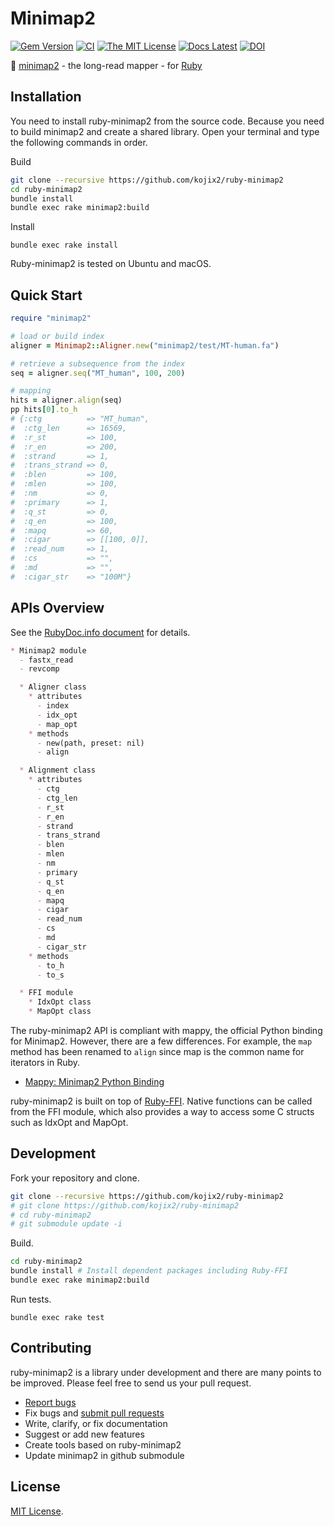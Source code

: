 # Minimap2

[![Gem Version](https://img.shields.io/gem/v/minimap2?color=brightgreen)](https://rubygems.org/gems/minimap2)
[![CI](https://github.com/kojix2/ruby-minimap2/workflows/CI/badge.svg)](https://github.com/kojix2/ruby-minimap2/actions)
[![The MIT License](https://img.shields.io/badge/license-MIT-blue.svg)](LICENSE.txt)
[![Docs Latest](https://img.shields.io/badge/docs-stable-blue.svg)](https://rubydoc.info/gems/minimap2)
[![DOI](https://zenodo.org/badge/325711305.svg)](https://zenodo.org/badge/latestdoi/325711305)



:dna: [minimap2](https://github.com/lh3/minimap2) - the long-read mapper - for [Ruby](https://github.com/ruby/ruby)

## Installation

You need to install ruby-minimap2 from the source code. Because you need to build minimap2 and create a shared library. Open your terminal and type the following commands in order. 

Build

```sh
git clone --recursive https://github.com/kojix2/ruby-minimap2
cd ruby-minimap2
bundle install
bundle exec rake minimap2:build
```

Install

```
bundle exec rake install
```

Ruby-minimap2 is tested on Ubuntu and macOS. 

## Quick Start

```ruby
require "minimap2"

# load or build index
aligner = Minimap2::Aligner.new("minimap2/test/MT-human.fa")

# retrieve a subsequence from the index
seq = aligner.seq("MT_human", 100, 200)

# mapping
hits = aligner.align(seq)
pp hits[0].to_h
# {:ctg          => "MT_human",
#  :ctg_len      => 16569,
#  :r_st         => 100,
#  :r_en         => 200,
#  :strand       => 1,
#  :trans_strand => 0,
#  :blen         => 100,
#  :mlen         => 100,
#  :nm           => 0,
#  :primary      => 1,
#  :q_st         => 0,
#  :q_en         => 100,
#  :mapq         => 60,
#  :cigar        => [[100, 0]],
#  :read_num     => 1,
#  :cs           => "",
#  :md           => "",
#  :cigar_str    => "100M"}
```

## APIs Overview

See the [RubyDoc.info document](https://rubydoc.info/gems/minimap2) for details.

```markdown
* Minimap2 module
  - fastx_read
  - revcomp

  * Aligner class
    * attributes
      - index
      - idx_opt
      - map_opt
    * methods
      - new(path, preset: nil)
      - align

  * Alignment class
    * attributes
      - ctg
      - ctg_len
      - r_st
      - r_en
      - strand
      - trans_strand
      - blen
      - mlen
      - nm
      - primary
      - q_st
      - q_en
      - mapq
      - cigar
      - read_num
      - cs
      - md
      - cigar_str
    * methods
      - to_h
      - to_s

  * FFI module
    * IdxOpt class
    * MapOpt class
```

The ruby-minimap2 API is compliant with mappy, the official Python binding for Minimap2. However, there are a few differences. For example, the `map` method has been renamed to `align` since map is the common name for iterators in Ruby.

* [Mappy: Minimap2 Python Binding](https://github.com/lh3/minimap2/tree/master/python)

ruby-minimap2 is built on top of [Ruby-FFI](https://github.com/ffi/ffi). Native functions can be called from the FFI module, which also provides a way to access some C structs such as IdxOpt and MapOpt.

## Development

Fork your repository and clone.

```sh
git clone --recursive https://github.com/kojix2/ruby-minimap2
# git clone https://github.com/kojix2/ruby-minimap2
# cd ruby-minimap2
# git submodule update -i
```

Build.

```sh
cd ruby-minimap2
bundle install # Install dependent packages including Ruby-FFI
bundle exec rake minimap2:build
```

Run tests.

```
bundle exec rake test
```

## Contributing

ruby-minimap2 is a library under development and there are many points to be improved. Please feel free to send us your pull request. 

* [Report bugs](https://github.com/kojix2/ruby-minimap2/issues)
* Fix bugs and [submit pull requests](https://github.com/kojix2/ruby-minimap2/pulls)
* Write, clarify, or fix documentation
* Suggest or add new features
* Create tools based on ruby-minimap2
* Update minimap2 in github submodule

## License

[MIT License](https://opensource.org/licenses/MIT).
